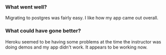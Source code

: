 ### What went well?

Migrating to postgres was fairly easy.
I like how my app came out overall.


### What could have gone better?

Heroku seemed to be having some problems at the time the instructor was
doing demos and my app didn't work.
It appears to be working now.
